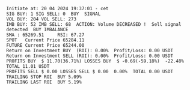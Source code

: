     Initiate at: 20 04 2024 19:37:01 - cet
    SIG BUY: 1 SIG SELL: 0  BUY  SIGNAL
    VOL BUY: 204 VOL SELL: 273
    IMB BUY: 52 IMB SELL: 68  ACTION: Volume DECREASED !  Sell signal detected  BUY IMBALANCE
    SMA : 65269.51     RSI: 67.27
    SPOT   Current Price 65284.11
    FUTURE Current Price 65244.00
    Return on Investment BUY  (ROI): 0.00%  Profit/Loss: 0.00 USDT
    Return on Investment SELL (ROI): 0.00%  Profit/Loss: 0.00 USDT
    PROFITS BUY  $ 11.70(36.71%) LOSSES BUY  $ -0.69(-59.18%)  -22.48%  TOTAL 11.01 USDT
    PROFITS SELL $ 0.00 LOSSES SELL $ 0.00  0.00%  TOTAL 0.00 USDT
    TRAILING STOP ROI  BUY 5.09%
    TRAILING LAST ROI  BUY 5.19%
